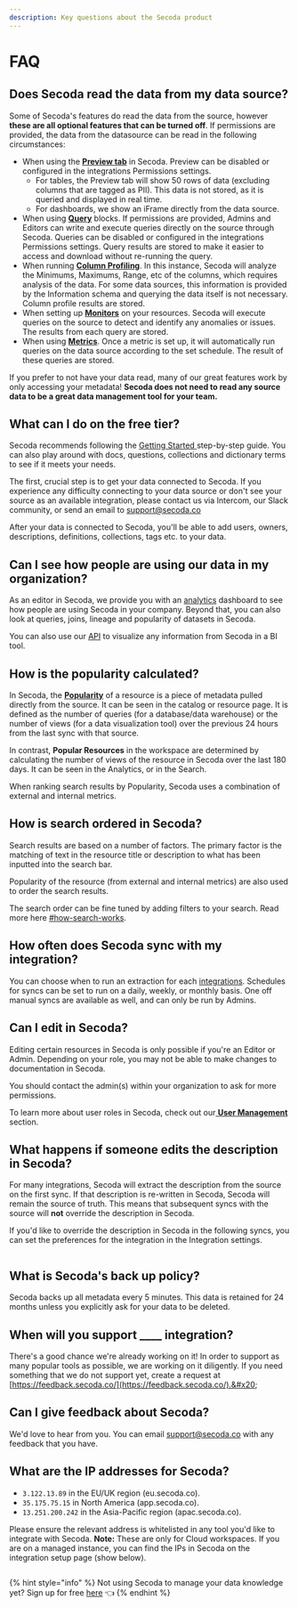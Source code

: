 ```yaml
---
description: Key questions about the Secoda product
---
```


# FAQ

## Does Secoda read the data from my data source?

Some of Secoda's features do read the data from the source, however **these are all optional features that can be turned off**. If permissions are provided, the data from the datasource can be read in the following circumstances:

* When using the [**Preview tab**](features/data-previews.md) in Secoda. Preview can be disabled or configured in the integrations Permissions settings.
  * For tables, the Preview tab will show 50 rows of data (excluding columns that are tagged as PII). This data is not stored, as it is queried and displayed in real time.&#x20;
  * For dashboards, we show an iFrame directly from the data source.&#x20;
* When using [**Query**](features/queries/) blocks. If permissions are provided, Admins and Editors can write and execute queries directly on the source through Secoda. Queries can be disabled or configured in the integrations Permissions settings. Query results are stored to make it easier to access and download without re-running the query.&#x20;
* When running [**Column Profiling**](features/column-profiling.md). In this instance, Secoda will analyze the Minimums, Maximums, Range, etc of the columns, which requires analysis of the data. For some data sources, this information is provided by the Information schema and querying the data itself is not necessary. Column profile results are stored.
* When setting up [**Monitors**](features/monitoring.md) on your resources. Secoda will execute queries on the source to detect and identify any anomalies or issues. The results from each query are stored.
* When using [**Metrics**](features/metrics.md). Once a metric is set up, it will automatically run queries on the data source according to the set schedule. The result of these queries are stored.

If you prefer to not have your data read, many of our great features work by only accessing your metadata! **Secoda does not need to read any source data to be a great data management tool for your team.**&#x20;

## What can I do on the free tier?

Secoda recommends following the [Getting Started ](./)step-by-step guide. You can also play around with docs, questions, collections and dictionary terms to see if it meets your needs.

The first, crucial step is to get your data connected to Secoda. If you experience any difficulty connecting to your data source or don't see your source as an available integration, please contact us via Intercom, our Slack community, or send an email to support@secoda.co

After your data is connected to Secoda, you'll be able to add users, owners, descriptions, definitions, collections, tags etc. to your data.

## Can I see how people are using our data in my organization?

As an editor in Secoda, we provide you with an [analytics](features/analytics-dashboard.md) dashboard to see how people are using Secoda in your company. Beyond that, you can also look at queries, joins, lineage and popularity of datasets in Secoda.

You can also use our [API](broken-reference) to visualize any information from Secoda in a BI tool.

## How is the popularity calculated?

In Secoda, the [**Popularity**](features/popularity.md) of a resource is a piece of metadata pulled directly from the source. It can be seen in the catalog or resource page. It is defined as the number of queries (for a database/data warehouse) or the number of views (for a data visualization tool) over the previous 24 hours from the last sync with that source.

In contrast, **Popular Resources** in the workspace are determined by calculating the number of views of the resource in Secoda over the last 180 days. It can be seen in the Analytics, or in the Search.

When ranking search results by Popularity, Secoda uses a combination of external and internal metrics.

## How is search ordered in Secoda?

Search results are based on a number of factors. The primary factor is the matching of text in the resource title or description to what has been inputted into the search bar.

Popularity of the resource (from external and internal metrics) are also used to order the search results.

The search order can be fine tuned by adding filters to your search. Read more here [#how-search-works](features/search.md#how-search-works "mention").

## How often does Secoda sync with my integration?

You can choose when to run an extraction for each [integrations](integrations/). Schedules for syncs can be set to run on a daily, weekly, or monthly basis. One off manual syncs are available as well, and can only be run by Admins.

## Can I edit in Secoda?

Editing certain resources in Secoda is only possible if you're an Editor or Admin. Depending on your role, you may not be able to make changes to documentation in Secoda.

You should contact the admin(s) within your organization to ask for more permissions.

To learn more about user roles in Secoda, check out our[ **User Management** ](user-management/)section.

## What happens if someone edits the description in Secoda?

For many integrations, Secoda will extract the description from the source on the first sync. If that description is re-written in Secoda, Secoda will remain the source of truth. This means that subsequent syncs with the source will **not** override the description in Secoda.

If you'd like to override the description in Secoda in the following syncs, you can set the preferences for the integration in the Integration settings.

<figure><img src="https://secoda-public-media-assets.s3.amazonaws.com/84990c85-e78e-44ee-a67c-ed5cfe8415f8.png" alt=""><figcaption></figcaption></figure>

## What is Secoda's back up policy?

Secoda backs up all metadata every 5 minutes. This data is retained for 24 months unless you explicitly ask for your data to be deleted.

## When will you support \_\_\_\_ integration?

There's a good chance we're already working on it! In order to support as many popular tools as possible, we are working on it diligently. If you need something that we do not support yet, create a request at [https://feedback.secoda.co/](https://feedback.secoda.co/).&#x20;

## Can I give feedback about Secoda?

We'd love to hear from you. You can email support@secoda.co with any feedback that you have.

## What are the IP addresses for Secoda?

* `3.122.13.89` in the EU/UK region (eu.secoda.co).
* `35.175.75.15` in North America (app.secoda.co).
* `13.251.200.242` in the Asia-Pacific region (apac.secoda.co).

Please ensure the relevant address is whitelisted in any tool you'd like to integrate with Secoda. **Note:** These are only for Cloud workspaces. If you are on a managed instance, you can find the IPs in Secoda on the integration setup page (show below).

<figure><img src="https://secoda-public-media-assets.s3.amazonaws.com/bd79c274-9b2e-4429-be9e-ac30efdf69f0.gif" alt=""><figcaption></figcaption></figure>

{% hint style="info" %}
Not using Secoda to manage your data knowledge yet? Sign up for free [here](https://app.secoda.co) 👈
{% endhint %}
